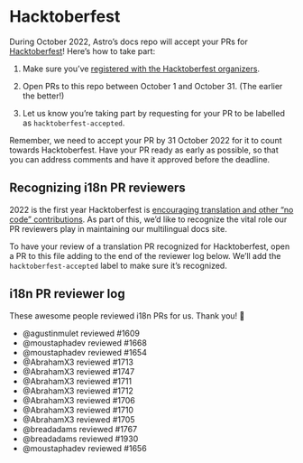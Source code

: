 # Hacktoberfest

During October 2022, Astro’s docs repo will accept your PRs for [Hacktoberfest](https://hacktoberfest.com/)! Here’s how to take part:

1. Make sure you’ve [registered with the Hacktoberfest organizers](https://hacktoberfest.com/).

2. Open PRs to this repo between October 1 and October 31. (The earlier the better!)

3. Let us know you’re taking part by requesting for your PR to be labelled as `hacktoberfest-accepted`.

Remember, we need to accept your PR by 31 October 2022 for it to count towards Hacktoberfest. Have your PR ready as early as possible, so that you can address comments and have it approved before the deadline.

## Recognizing i18n PR reviewers

2022 is the first year Hacktoberfest is [encouraging translation and other “no code” contributions](https://hacktoberfest.com/about/#low-or-non-code). As part of this, we’d like to recognize the vital role our PR reviewers play in maintaining our multilingual docs site.

To have your review of a translation PR recognized for Hacktoberfest, open a PR to this file adding to the end of the reviewer log below. We’ll add the `hacktoberfest-accepted` label to make sure it’s recognized.

## i18n PR reviewer log

These awesome people reviewed i18n PRs for us. Thank you! 💜

- @agustinmulet reviewed #1609
- @moustaphadev reviewed #1668
- @moustaphadev reviewed #1654
- @AbrahamX3 reviewed #1713
- @AbrahamX3 reviewed #1747
- @AbrahamX3 reviewed #1711
- @AbrahamX3 reviewed #1712
- @AbrahamX3 reviewed #1706
- @AbrahamX3 reviewed #1710
- @AbrahamX3 reviewed #1705
- @breadadams reviewed #1767
- @breadadams reviewed #1930
- @moustaphadev reviewed #1656
